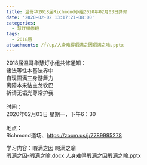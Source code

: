 ```yaml
---
title: 温哥华2018届Richmond小组2020年02月03日共修
date: '2020-02-02 13:17:21-08:00'
categories:
  - 慧灯禅修班
tags:
  - 2018届
attachments: /f/up/人身难得睱满之因睱满之喻.pptx
---
```

2018届温哥华慧灯小组共修通知：\
诸法等性本基法界中\
自现圆满三身游舞力\
离障本来怙主龙钦巴\
祈请无垢光尊常护我\
\
时间：\
2020年02月03日 星期一，下午6：30\
\
地点：\
Richmond道场、<https://zoom.us/j/7789995278>  

学习内容：暇满之因 暇满之喻  
[暇满之因-暇满之喻.docx](https://s3.ap-northeast-1.wasabisys.com/hdcx/hdv/f/up/暇满之因-暇满之喻.docx)
[人身难得睱满之因睱满之喻.pptx](https://s3.ap-northeast-1.wasabisys.com/hdcx/hdv/f/up/人身难得睱满之因睱满之喻.pptx)

